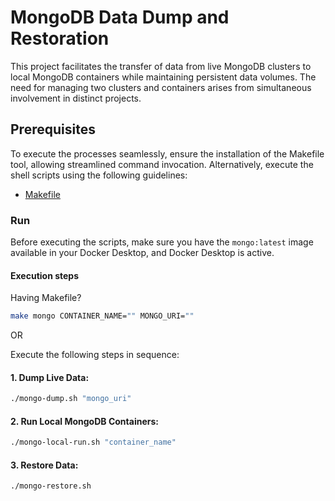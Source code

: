 # MongoDB Data Dump and Restoration

This project facilitates the transfer of data from live MongoDB clusters to local MongoDB containers while maintaining persistent data volumes. The need for managing two clusters and containers arises from simultaneous involvement in distinct projects.


## Prerequisites
To execute the processes seamlessly, ensure the installation of the Makefile tool, allowing streamlined command invocation. Alternatively, execute the shell scripts using the following guidelines:

- [Makefile](https://stackoverflow.com/questions/2532234/how-to-run-a-makefile-in-windows)

### Run
Before executing the scripts, make sure you have the `mongo:latest` image available in your Docker Desktop, and Docker Desktop is active.

#### Execution steps


Having Makefile?

```bash
make mongo CONTAINER_NAME="" MONGO_URI=""
```

OR

Execute the following steps in sequence:

#### 1. Dump Live Data: 
```bash
./mongo-dump.sh "mongo_uri"
```

#### 2. Run Local MongoDB Containers: 
```bash
./mongo-local-run.sh "container_name"
```

#### 3. Restore Data:  
```bash
./mongo-restore.sh
```
